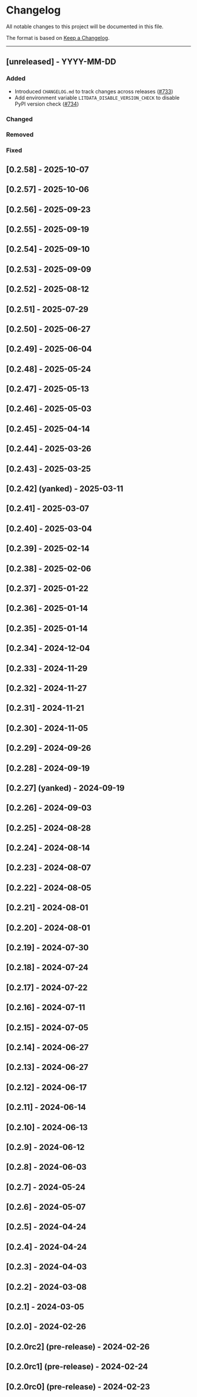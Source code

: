 # Changelog

All notable changes to this project will be documented in this file.

The format is based on [Keep a Changelog](http://keepachangelog.com/en/1.0.0/).

---

## [unreleased] - YYYY-MM-DD

### Added

- Introduced `CHANGELOG.md` to track changes across releases ([#733](https://github.com/lightning-ai/litdata/pull/733))
- Add environment variable `LITDATA_DISABLE_VERSION_CHECK` to disable PyPI version check ([#734](https://github.com/Lightning-AI/litData/issues/734))

### Changed

### Removed

### Fixed

## [0.2.58] - 2025-10-07

## [0.2.57] - 2025-10-06

## [0.2.56] - 2025-09-23

## [0.2.55] - 2025-09-19

## [0.2.54] - 2025-09-10

## [0.2.53] - 2025-09-09

## [0.2.52] - 2025-08-12

## [0.2.51] - 2025-07-29

## [0.2.50] - 2025-06-27

## [0.2.49] - 2025-06-04

## [0.2.48] - 2025-05-24

## [0.2.47] - 2025-05-13

## [0.2.46] - 2025-05-03

## [0.2.45] - 2025-04-14

## [0.2.44] - 2025-03-26

## [0.2.43] - 2025-03-25

## [0.2.42] (yanked) - 2025-03-11

## [0.2.41] - 2025-03-07

## [0.2.40] - 2025-03-04

## [0.2.39] - 2025-02-14

## [0.2.38] - 2025-02-06

## [0.2.37] - 2025-01-22

## [0.2.36] - 2025-01-14

## [0.2.35] - 2025-01-14

## [0.2.34] - 2024-12-04

## [0.2.33] - 2024-11-29

## [0.2.32] - 2024-11-27

## [0.2.31] - 2024-11-21

## [0.2.30] - 2024-11-05

## [0.2.29] - 2024-09-26

## [0.2.28] - 2024-09-19

## [0.2.27] (yanked) - 2024-09-19

## [0.2.26] - 2024-09-03

## [0.2.25] - 2024-08-28

## [0.2.24] - 2024-08-14

## [0.2.23] - 2024-08-07

## [0.2.22] - 2024-08-05

## [0.2.21] - 2024-08-01

## [0.2.20] - 2024-08-01

## [0.2.19] - 2024-07-30

## [0.2.18] - 2024-07-24

## [0.2.17] - 2024-07-22

## [0.2.16] - 2024-07-11

## [0.2.15] - 2024-07-05

## [0.2.14] - 2024-06-27

## [0.2.13] - 2024-06-27

## [0.2.12] - 2024-06-17

## [0.2.11] - 2024-06-14

## [0.2.10] - 2024-06-13

## [0.2.9] - 2024-06-12

## [0.2.8] - 2024-06-03

## [0.2.7] - 2024-05-24

## [0.2.6] - 2024-05-07

## [0.2.5] - 2024-04-24

## [0.2.4] - 2024-04-24

## [0.2.3] - 2024-04-03

## [0.2.2] - 2024-03-08

## [0.2.1] - 2024-03-05

## [0.2.0] - 2024-02-26

## [0.2.0rc2] (pre-release) - 2024-02-26

## [0.2.0rc1] (pre-release) - 2024-02-24

## [0.2.0rc0] (pre-release) - 2024-02-23
